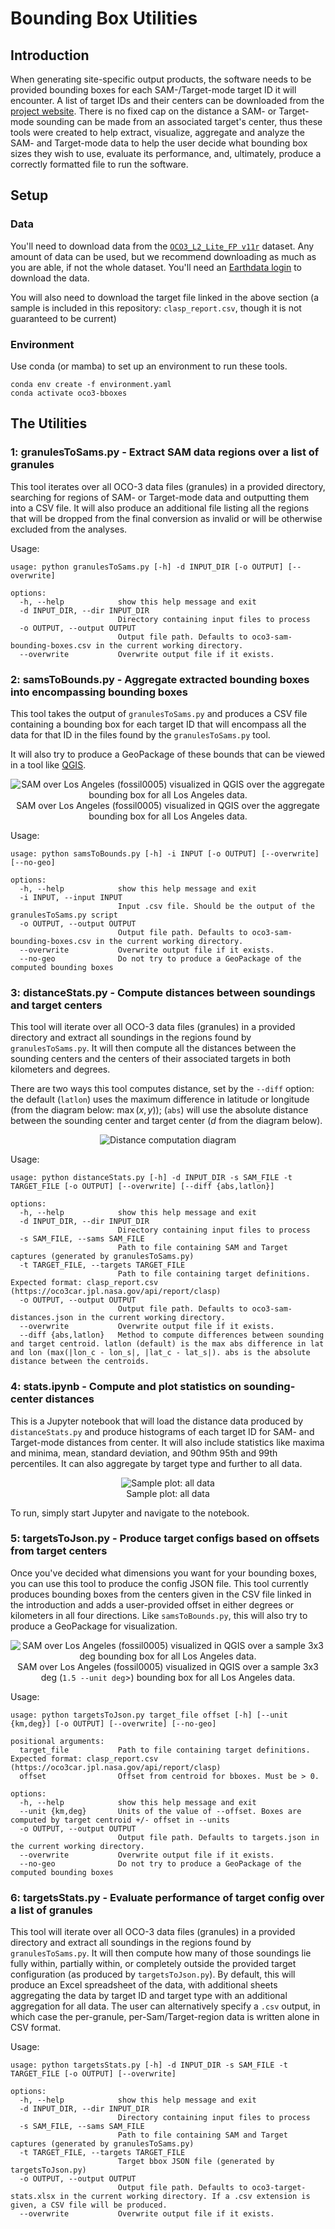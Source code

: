 # Bounding Box Utilities

## Introduction

When generating site-specific output products, the software needs to be provided bounding boxes for each SAM-/Target-mode
target ID it will encounter. A list of target IDs and their centers can be downloaded from the [project website](https://oco3car.jpl.nasa.gov/api/report/clasp). 
There is no fixed cap on the distance a SAM- or Target-mode sounding can be made from an associated target's center, thus
these tools were created to help extract, visualize, aggregate and analyze the SAM- and Target-mode data to help the 
user decide what bounding box sizes they wish to use, evaluate its performance, and, ultimately, produce a correctly
formatted file to run the software.

## Setup

### Data

You'll need to download data from the [`OCO3_L2_Lite_FP v11r`](https://disc.gsfc.nasa.gov/datasets/OCO3_L2_Lite_FP_11r/summary) dataset. Any amount of data can be used, but we recommend
downloading as much as you are able, if not the whole dataset. You'll need an [Earthdata login](https://urs.earthdata.nasa.gov/)
to download the data.

You will also need to download the target file linked in the above section (a sample is included in this repository: 
`clasp_report.csv`, though it is not guaranteed to be current)

### Environment

Use conda (or mamba) to set up an environment to run these tools.

```shell
conda env create -f environment.yaml
conda activate oco3-bboxes
```

## The Utilities

### 1: granulesToSams.py - Extract SAM data regions over a list of granules

This tool iterates over all OCO-3 data files (granules) in a provided directory, searching for regions of SAM- or Target-mode
data and outputting them into a CSV file. It will also produce an additional file listing all the regions that will be dropped
from the final conversion as invalid or will be otherwise excluded from the analyses.

Usage:
```
usage: python granulesToSams.py [-h] -d INPUT_DIR [-o OUTPUT] [--overwrite]

options:
  -h, --help            show this help message and exit
  -d INPUT_DIR, --dir INPUT_DIR
                        Directory containing input files to process
  -o OUTPUT, --output OUTPUT
                        Output file path. Defaults to oco3-sam-bounding-boxes.csv in the current working directory.
  --overwrite           Overwrite output file if it exists.
```

### 2: samsToBounds.py - Aggregate extracted bounding boxes into encompassing bounding boxes

This tool takes the output of `granulesToSams.py` and produces a CSV file containing a bounding box for each target ID
that will encompass all the data for that ID in the files found by the `granulesToSams.py` tool.

It will also try to produce a GeoPackage of these bounds that can be viewed in a tool like [QGIS](https://www.qgis.org/).

<p align="center">
    <img src="doc/images/agg_bbox_qgis.png" alt="SAM over Los Angeles (fossil0005) visualized in QGIS over the aggregate bounding box for all Los Angeles data." />
    <br>
    SAM over Los Angeles (fossil0005) visualized in QGIS over the aggregate bounding box for all Los Angeles data.
</p>

Usage:
```
usage: python samsToBounds.py [-h] -i INPUT [-o OUTPUT] [--overwrite] [--no-geo]

options:
  -h, --help            show this help message and exit
  -i INPUT, --input INPUT
                        Input .csv file. Should be the output of the granulesToSams.py script
  -o OUTPUT, --output OUTPUT
                        Output file path. Defaults to oco3-sam-bounding-boxes.csv in the current working directory.
  --overwrite           Overwrite output file if it exists.
  --no-geo              Do not try to produce a GeoPackage of the computed bounding boxes
```

### 3: distanceStats.py - Compute distances between soundings and target centers

This tool will iterate over all OCO-3 data files (granules) in a provided directory and extract all soundings in the 
regions found by `granulesToSams.py`. It will then compute all the distances between the sounding centers and the centers 
of their associated targets in both kilometers and degrees. 

There are two ways this tool computes distance, set by the `--diff` option: the default (`latlon`) uses the maximum difference 
in latitude or longitude (from the diagram below: $`\max (x, y)`$); (`abs`) will use the absolute distance between the sounding 
center and target center ($d$ from the diagram below).

<p align="center">
    <img src="doc/images/distance_tool_diagram.png" alt="Distance computation diagram" />
</p>

Usage:
```
usage: python distanceStats.py [-h] -d INPUT_DIR -s SAM_FILE -t TARGET_FILE [-o OUTPUT] [--overwrite] [--diff {abs,latlon}]

options:
  -h, --help            show this help message and exit
  -d INPUT_DIR, --dir INPUT_DIR
                        Directory containing input files to process
  -s SAM_FILE, --sams SAM_FILE
                        Path to file containing SAM and Target captures (generated by granulesToSams.py)
  -t TARGET_FILE, --targets TARGET_FILE
                        Path to file containing target definitions. Expected format: clasp_report.csv (https://oco3car.jpl.nasa.gov/api/report/clasp)
  -o OUTPUT, --output OUTPUT
                        Output file path. Defaults to oco3-sam-distances.json in the current working directory.
  --overwrite           Overwrite output file if it exists.
  --diff {abs,latlon}   Method to compute differences between sounding and target centroid. latlon (default) is the max abs difference in lat and lon (max(|lon_c - lon_s|, |lat_c - lat_s|). abs is the absolute distance between the centroids.

```

### 4: stats.ipynb - Compute and plot statistics on sounding-center distances

This is a Jupyter notebook that will load the distance data produced by `distanceStats.py` and produce histograms of each
target ID for SAM- and Target-mode distances from center. It will also include statistics like maxima and minima, mean, 
standard deviation, and 90thm 95th and 99th percentiles. It can also aggregate by target type and further to all data.

<p align="center">
    <img src="doc/images/notebook_plot_sample.png" alt="Sample plot: all data" />
    <br>
    Sample plot: all data
</p>

To run, simply start Jupyter and navigate to the notebook.

### 5: targetsToJson.py - Produce target configs based on offsets from target centers

Once you've decided what dimensions you want for your bounding boxes, you can use this tool to produce the config JSON
file. This tool currently produces bounding boxes from the centers given in the CSV file linked in the introduction and adds
a user-provided offset in either degrees or kilometers in all four directions. Like `samsToBounds.py`, this will also try
to produce a GeoPackage for visualization.

<p align="center">
    <img src="doc/images/produced_bbox_qgis.png" alt="SAM over Los Angeles (fossil0005) visualized in QGIS over a sample 3x3 deg bounding box for all Los Angeles data." />
    <br>
    SAM over Los Angeles (fossil0005) visualized in QGIS over a sample 3x3 deg (<code>1.5 --unit deg</code>>) bounding box for all Los Angeles data.
</p>

Usage:
```
usage: python targetsToJson.py target_file offset [-h] [--unit {km,deg}] [-o OUTPUT] [--overwrite] [--no-geo]

positional arguments:
  target_file           Path to file containing target definitions. Expected format: clasp_report.csv (https://oco3car.jpl.nasa.gov/api/report/clasp)
  offset                Offset from centroid for bboxes. Must be > 0.

options:
  -h, --help            show this help message and exit
  --unit {km,deg}       Units of the value of --offset. Boxes are computed by target centroid +/- offset in --units
  -o OUTPUT, --output OUTPUT
                        Output file path. Defaults to targets.json in the current working directory.
  --overwrite           Overwrite output file if it exists.
  --no-geo              Do not try to produce a GeoPackage of the computed bounding boxes
```

### 6: targetsStats.py - Evaluate performance of target config over a list of granules

This tool will iterate over all OCO-3 data files (granules) in a provided directory and extract all soundings in the 
regions found by `granulesToSams.py`. It will then compute how many of those soundings lie fully within, partially within,
or completely outside the provided target configuration (as produced by `targetsToJson.py`). By default, this will produce
an Excel spreadsheet of the data, with additional sheets aggregating the data by target ID and target type with an additional
aggregation for all data. The user can alternatively specify a `.csv` output, in which case the per-granule, per-Sam/Target-region
data is written alone in CSV format.

Usage:
```
usage: python targetsStats.py [-h] -d INPUT_DIR -s SAM_FILE -t TARGET_FILE [-o OUTPUT] [--overwrite]

options:
  -h, --help            show this help message and exit
  -d INPUT_DIR, --dir INPUT_DIR
                        Directory containing input files to process
  -s SAM_FILE, --sams SAM_FILE
                        Path to file containing SAM and Target captures (generated by granulesToSams.py)
  -t TARGET_FILE, --targets TARGET_FILE
                        Target bbox JSON file (generated by targetsToJson.py)
  -o OUTPUT, --output OUTPUT
                        Output file path. Defaults to oco3-target-stats.xlsx in the current working directory. If a .csv extension is given, a CSV file will be produced.
  --overwrite           Overwrite output file if it exists.
```
